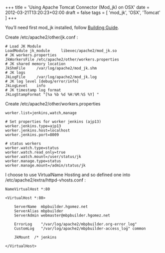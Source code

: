 +++
title = 'Using Apache Tomcat Connector (Mod_jk) on OSX'
date = 2012-03-21T13:20:23+02:00
draft = false
tags = [ 'mod_jk', 'OSX', 'Tomcat' ]
+++

You’ll need first mod_jk installed, follow [Building Guide](http://blog.hgomez.net/2012/03/21/building-universal-apache-tomcat-connector-mod_jk-on-osx/).

Create /etc/apache2/other/jk.conf :

```
# Load JK Module
LoadModule jk_module     libexec/apache2/mod_jk.so
# JK workers.properties
JkWorkersFile /etc/apache2/other/workers.properties
# JK shared memory location
JkShmFile     /var/log/apache2/mod_jk.shm
# JK logs
JkLogFile     /var/log/apache2/mod_jk.log
# JK log level [debug/error/info]
JkLogLevel    info
# JK timestamp log format
JkLogStampFormat "[%a %b %d %H:%M:%S %Y] "
```

Create /etc/apache2/other/workers.properties

```
worker.list=jenkins,watch,manage

# Set properties for worker jenkins (ajp13)
worker.jenkins.type=ajp13
worker.jenkins.host=localhost
worker.jenkins.port=8009

# status workers
worker.watch.type=status
worker.watch.read_only=true
worker.watch.mount=/user/status/jk
worker.manage.type=status
worker.manage.mount=/admin/status/jk
```


I choose to use VirtualName Hosting and so defined one into /etc/apache2/extra/httpd-vhosts.conf :

```
NameVirtualHost *:80

<VirtualHost *:80>

    ServerName  mbpbuilder.hgomez.net
    ServerAlias mbpbuilder
    ServerAdmin webmaster@mbpbuilder.hgomez.net

    ErrorLog    "/var/log/apache2/mbpbuilder.org-error_log"
    CustomLog   "/var/log/apache2/mbpbuilder-access_log" common

    JkMount  /* jenkins

</VirtualHost>
```